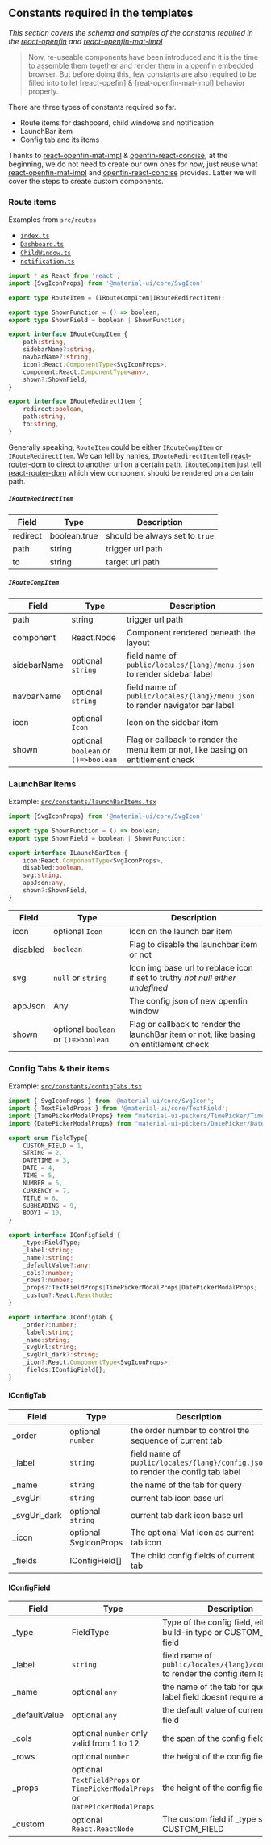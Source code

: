 Constants required in the templates
---------
_This section covers the schema and samples of the constants required in the [react-openfin] and [react-openfin-mat-impl]_

> Now, re-useable components have been introduced and it is the time to assemble them together and render them in a 
> openfin embedded browser. But before doing this, few constants are also required to be filled into to let [react-opefin]
> & [reat-openfin-mat-impl] behavior properly.

There are three types of constants required so far.

- Route items for dashboard, child windows and notification
- LaunchBar item
- Config tab and its items

Thanks to [react-openfin-mat-impl] & [openfin-react-concise], at the beginning, we do not need to create our own ones for now, just reuse what 
[react-openfin-mat-impl] and [openfin-react-concise] provides. Latter we will cover the steps to create custom components. 

### Route items

Examples from `src/routes`
- [`index.ts`](https://github.com/openfin-js-app/openfin-react-concise/blob/master/src/routes/index.ts)
- [`Dashboard.ts`](https://github.com/openfin-js-app/openfin-react-concise/blob/master/src/routes/Dashboard.ts)
- [`ChildWindow.ts`](https://github.com/openfin-js-app/openfin-react-concise/blob/master/src/routes/ChildWindow.ts)
- [`notification.ts`](https://github.com/openfin-js-app/openfin-react-concise/blob/master/src/routes/notification.ts)

```typescript
import * as React from 'react';
import {SvgIconProps} from '@material-ui/core/SvgIcon'

export type RouteItem = (IRouteCompItem|IRouteRedirectItem);

export type ShownFunction = () => boolean;
export type ShownField = boolean | ShownFunction;

export interface IRouteCompItem {
    path:string,
    sidebarName?:string,
    navbarName?:string,
    icon?:React.ComponentType<SvgIconProps>,
    component:React.ComponentType<any>,
    shown?:ShownField,
}

export interface IRouteRedirectItem {
    redirect:boolean,
    path:string,
    to:string,
}
```
Generally speaking, `RouteItem` could be either `IRouteCompItem` or `IRouteRedirectItem`. We can tell by names, 
`IRouteRedirectItem` tell [react-router-dom] to direct to another url on a certain path. `IRouteCompItem` just tell 
[react-router-dom] which view component should be rendered on a certain path.  

##### `IRouteRedirectItem`

| Field | Type | Description |
| --- | --- | --- |
| redirect | boolean.true | should be always set to `true` |
| path | string | trigger url path |
| to | string | target url path |

##### `IRouteCompItem`

| Field | Type | Description |
| --- | --- | --- |
| path | string | trigger url path |
| component | React.Node | Component rendered beneath the layout |
| sidebarName | optional `string` | field name of `public/locales/{lang}/menu.json` to render sidebar label |
| navbarName | optional `string` | field name of `public/locales/{lang}/menu.json` to render navigator bar label |
| icon | optional `Icon` | Icon on the sidebar item |
| shown | optional `boolean` or `()=>boolean` | Flag or callback to render the menu item or not, like basing on entitlement check |


### LaunchBar items

Example: [`src/constants/launchBarItems.tsx`](https://github.com/openfin-js-app/openfin-react-concise/blob/master/src/constants/launchBarItems.tsx)

```typescript
import {SvgIconProps} from '@material-ui/core/SvgIcon'

export type ShownFunction = () => boolean;
export type ShownField = boolean | ShownFunction;

export interface ILaunchBarItem {
    icon:React.ComponentType<SvgIconProps>,
    disabled:boolean,
    svg:string,
    appJson:any,
    shown?:ShownField,
}
```
| Field | Type | Description |
| --- | --- | --- |
| icon | optional `Icon` | Icon on the launch bar item |
| disabled | `boolean` | Flag to disable the launchbar item or not |
| svg | `null` or `string` | Icon img base url to replace icon if set to truthy _not null either undefined_ |
| appJson | Any | The config json of new openfin window |
| shown | optional `boolean` or `()=>boolean` | Flag or callback to render the launchBar item or not, like basing on entitlement check |

### Config Tabs & their items

Example: [`src/constants/configTabs.tsx`](https://github.com/openfin-js-app/openfin-react-concise/blob/master/src/constants/configTabs.tsx)

```typescript
import { SvgIconProps } from '@material-ui/core/SvgIcon';
import { TextFieldProps } from '@material-ui/core/TextField';
import {TimePickerModalProps} from "material-ui-pickers/TimePicker/TimePickerModal";
import {DatePickerModalProps} from "material-ui-pickers/DatePicker/DatePickerModal";

export enum FieldType{
    CUSTOM_FIELD = 1,
    STRING = 2,
    DATETIME = 3,
    DATE = 4,
    TIME = 5,
    NUMBER = 6,
    CURRENCY = 7,
    TITLE = 8,
    SUBHEADING = 9,
    BODY1 = 10,
}

export interface IConfigField {
    _type:FieldType;
    _label:string;
    _name?:string;
    _defaultValue?:any;
    _cols?:number;
    _rows?:number;
    _props?:TextFieldProps|TimePickerModalProps|DatePickerModalProps;
    _custom?:React.ReactNode;
}

export interface IConfigTab {
    _order?:number;
    _label:string;
    _name:string;
    _svgUrl:string;
    _svgUrl_dark?:string;
    _icon?:React.ComponentType<SvgIconProps>;
    _fields:IConfigField[];
}
```

#### IConfigTab
| Field | Type | Description |
| --- | --- | --- |
| _order | optional `number` | the order number to control the sequence of current tab |
| _label | `string` | field name of `public/locales/{lang}/config.json` to render the config tab label |
| _name | `string` | the name of the tab for query |
| _svgUrl | `string` | current tab icon base url |
| _svgUrl_dark | optional `string` | current tab dark icon base url |
| _icon | optional SvgIconProps | The optional Mat Icon as current tab icon |
| _fields | IConfigField[] | The child config fields of current tab  |


#### IConfigField

| Field | Type | Description |
| --- | --- | --- |
| _type | FieldType | Type of the config field, either build-in type or CUSTOM_FIELD field |
| _label | `string` | field name of `public/locales/{lang}/config.json` to render the config item label |
| _name | optional `any` | the name of the tab for query, a label field doesnt require a name |
| _defaultValue | optional `any` | the default value of current item field |
| _cols | optional `number` only valid from 1 to 12 | the span of the config field |
| _rows | optional `number` | the height of the config field |
| _props | optional `TextFieldProps` or `TimePickerModalProps` or `DatePickerModalProps` | the height of the config field |
| _custom | optional `React.ReactNode` | The custom field if _type set to CUSTOM_FIELD |

[react-openfin]:https://www.npmjs.com/package/react-openfin
[react-openfin-mat-impl]:https://www.npmjs.com/package/react-openfin-mat-impl

[react-router-dom]: https://www.npmjs.com/package/react-router-dom

[openfin-react-concise]:https://github.com/openfin-js-app/openfin-react-concise
